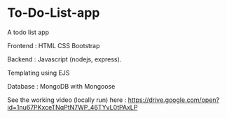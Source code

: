 # To-Do-List-app
A todo list app 

Frontend : HTML CSS Bootstrap

Backend : Javascript (nodejs, express). 

Templating using EJS

Database : MongoDB with Mongoose

See the working video (locally run) here : 
https://drive.google.com/open?id=1nu67PKxceTNqPtN7WP_46TYvL0tPAxLP



